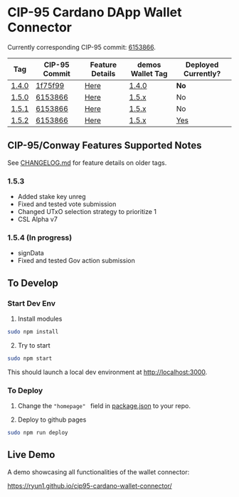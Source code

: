 # CIP-95 Cardano DApp Wallet Connector

Currently corresponding CIP-95 commit: [6153866](https://github.com/cardano-foundation/CIPs/blob/6153866bbafe874e196431f736d6bf6691359988/CIP-0095/README.md).

| Tag | CIP-95 Commit | Feature Details | demos Wallet Tag | Deployed Currently? |
| --- | ------------- | --------------- |----------------- | ------------------- |
| [1.4.0](https://github.com/Ryun1/cip95-cardano-wallet-connector/releases/tag/1.4.0) | [1f75f99](https://github.com/Ryun1/CIPs/blob/1f75f990c4e8fdf308c3ed209bac723a84822931/CIP-0095/README.md) | [Here](./CHANGELOG.md#140) | [1.4.0](https://github.com/Ryun1/cip95-demos-wallet/releases/tag/1.4.0) | **No** |
| [1.5.0](https://github.com/Ryun1/cip95-cardano-wallet-connector/releases/tag/1.5.0) | [6153866](https://github.com/cardano-foundation/CIPs/blob/6153866bbafe874e196431f736d6bf6691359988/CIP-0095/README.md) | [Here](./CHANGELOG.md#150) | [1.5.x](https://github.com/Ryun1/cip95-demos-wallet/tags) | No |
| [1.5.1](https://github.com/Ryun1/cip95-cardano-wallet-connector/releases/tag/1.5.1) | [6153866](https://github.com/cardano-foundation/CIPs/blob/6153866bbafe874e196431f736d6bf6691359988/CIP-0095/README.md) | [Here](./CHANGELOG.md#151) | [1.5.x](https://github.com/Ryun1/cip95-demos-wallet/tags) | No |
| [1.5.2](https://github.com/Ryun1/cip95-cardano-wallet-connector/releases/tag/1.5.2) | [6153866](https://github.com/cardano-foundation/CIPs/blob/6153866bbafe874e196431f736d6bf6691359988/CIP-0095/README.md) | [Here](./CHANGELOG.md#152) | [1.5.x](https://github.com/Ryun1/cip95-demos-wallet/tags) | [Yes](https://ryun1.github.io/cip95-cardano-wallet-connector/) |

## CIP-95/Conway Features Supported Notes

See [CHANGELOG.md](./CHANGELOG.md) for feature details on older tags.

### 1.5.3
- Added stake key unreg
- Fixed and tested vote submission
- Changed UTxO selection strategy to prioritize 1
- CSL Alpha v7

### 1.5.4 (In progress)
- signData
- Fixed and tested Gov action submission

## To Develop

### Start Dev Env

1. Install modules

```bash
sudo npm install
```

2. Try to start

```bash
sudo npm start
```

This should launch a local dev environment at [http://localhost:3000](http://localhost:3000).

### To Deploy

1. Change the `"homepage" ` field in [package.json](./package.json) to your repo.
   
2. Deploy to github pages
   
```bash
sudo npm run deploy
```

## Live Demo

A demo showcasing all functionalities of the wallet connector:

https://ryun1.github.io/cip95-cardano-wallet-connector/